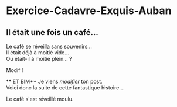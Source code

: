 # Exercice-Cadavre-Exquis-Auban

<h2>
  Il était une fois un café...
</h2>

<p>
  Le café se réveilla sans souvenirs...</br>
  Il était déjà à moitié vide...</br>
  Ou était-il à moitié plein... ?
</p>

Modif !

** ET BIM** Je viens _modifier_ ton post.  
 Voici donc la suite de cette fantastique histoire...
  
  Le café s'est réveillé moulu.